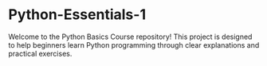 # Python-Essentials-1
Welcome to the Python Basics Course repository! This project is designed to help beginners learn Python programming through clear explanations and practical exercises.
